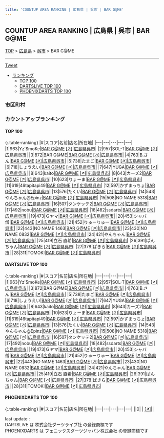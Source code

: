 ```yaml
---
title: 'COUNTUP AREA RANKING | 広島県 | 呉市 | BAR G@ME'
---
```

## COUNTUP AREA RANKING | 広島県 | 呉市 | BAR G@ME

[TOP](/darts/rank/) > [広島県](/darts/rank/広島県/) > [呉市](/darts/rank/広島県/呉市/) > BAR G@ME

___

<a href="https://twitter.com/share?ref_src=twsrc%5Etfw" data-text="COUNTUP AREA RANKING | 広島県呉市BAR G@ME" class="twitter-share-button" data-hashtags="DARTSLIVE,PHOENIXDARTS,darts,ダーツ" data-show-count="false">Tweet</a>

* [ランキング](#カウントアップランキング)
    * [TOP 100](#top-100)
    * [DARTSLIVE TOP 100](#dartslive-top-100)
    * [PHOENIXDARTS TOP 100](#phoenixdarts-top-100)

### 市区町村

<ul>

</ul>

### カウントアップランキング

#### TOP 100



{:.table-ranking}
|#|スコア|名前|店名|所在地|
|---|---|---|---|---|
|1|963|<span class="rank-name-dl">Yz&#x27;$moKe</span>|<a href="/darts/rank/shops/b388e03a3297ff000d9b047a20a7ba1e.html">BAR G@ME</a> <a href="https://search.dartslive.com/jp/shop/b388e03a3297ff000d9b047a20a7ba1e">[↗]</a>|<a href="/darts/rank/広島県/呉市">広島県呉市</a>|
|2|957|<span class="rank-name-dl">SOL-T</span>|<a href="/darts/rank/shops/b388e03a3297ff000d9b047a20a7ba1e.html">BAR G@ME</a> <a href="https://search.dartslive.com/jp/shop/b388e03a3297ff000d9b047a20a7ba1e">[↗]</a>|<a href="/darts/rank/広島県/呉市">広島県呉市</a>|
|3|872|<span class="rank-name-dl">BAR G@ME</span>|<a href="/darts/rank/shops/b388e03a3297ff000d9b047a20a7ba1e.html">BAR G@ME</a> <a href="https://search.dartslive.com/jp/shop/b388e03a3297ff000d9b047a20a7ba1e">[↗]</a>|<a href="/darts/rank/広島県/呉市">広島県呉市</a>|
|4|763|<span class="rank-name-dl">B.さん</span>|<a href="/darts/rank/shops/b388e03a3297ff000d9b047a20a7ba1e.html">BAR G@ME</a> <a href="https://search.dartslive.com/jp/shop/b388e03a3297ff000d9b047a20a7ba1e">[↗]</a>|<a href="/darts/rank/広島県/呉市">広島県呉市</a>|
|5|738|<span class="rank-name-dl">たまご</span>|<a href="/darts/rank/shops/b388e03a3297ff000d9b047a20a7ba1e.html">BAR G@ME</a> <a href="https://search.dartslive.com/jp/shop/b388e03a3297ff000d9b047a20a7ba1e">[↗]</a>|<a href="/darts/rank/広島県/呉市">広島県呉市</a>|
|6|718|<span class="rank-name-dl">しょうえい</span>|<a href="/darts/rank/shops/b388e03a3297ff000d9b047a20a7ba1e.html">BAR G@ME</a> <a href="https://search.dartslive.com/jp/shop/b388e03a3297ff000d9b047a20a7ba1e">[↗]</a>|<a href="/darts/rank/広島県/呉市">広島県呉市</a>|
|7|647|<span class="rank-name-dl">YUGA</span>|<a href="/darts/rank/shops/b388e03a3297ff000d9b047a20a7ba1e.html">BAR G@ME</a> <a href="https://search.dartslive.com/jp/shop/b388e03a3297ff000d9b047a20a7ba1e">[↗]</a>|<a href="/darts/rank/広島県/呉市">広島県呉市</a>|
|8|643|<span class="rank-name-dl">kaito</span>|<a href="/darts/rank/shops/b388e03a3297ff000d9b047a20a7ba1e.html">BAR G@ME</a> <a href="https://search.dartslive.com/jp/shop/b388e03a3297ff000d9b047a20a7ba1e">[↗]</a>|<a href="/darts/rank/広島県/呉市">広島県呉市</a>|
|8|643|<span class="rank-name-dl">カーズ2</span>|<a href="/darts/rank/shops/b388e03a3297ff000d9b047a20a7ba1e.html">BAR G@ME</a> <a href="https://search.dartslive.com/jp/shop/b388e03a3297ff000d9b047a20a7ba1e">[↗]</a>|<a href="/darts/rank/広島県/呉市">広島県呉市</a>|
|10|623|<span class="rank-name-dl">りょーま</span>|<a href="/darts/rank/shops/b388e03a3297ff000d9b047a20a7ba1e.html">BAR G@ME</a> <a href="https://search.dartslive.com/jp/shop/b388e03a3297ff000d9b047a20a7ba1e">[↗]</a>|<a href="/darts/rank/広島県/呉市">広島県呉市</a>|
|11|619|<span class="rank-name-dl">46tapitapi49</span>|<a href="/darts/rank/shops/b388e03a3297ff000d9b047a20a7ba1e.html">BAR G@ME</a> <a href="https://search.dartslive.com/jp/shop/b388e03a3297ff000d9b047a20a7ba1e">[↗]</a>|<a href="/darts/rank/広島県/呉市">広島県呉市</a>|
|12|597|<span class="rank-name-dl">かずまっちょ</span>|<a href="/darts/rank/shops/b388e03a3297ff000d9b047a20a7ba1e.html">BAR G@ME</a> <a href="https://search.dartslive.com/jp/shop/b388e03a3297ff000d9b047a20a7ba1e">[↗]</a>|<a href="/darts/rank/広島県/呉市">広島県呉市</a>|
|13|576|<span class="rank-name-dl">たくい</span>|<a href="/darts/rank/shops/b388e03a3297ff000d9b047a20a7ba1e.html">BAR G@ME</a> <a href="https://search.dartslive.com/jp/shop/b388e03a3297ff000d9b047a20a7ba1e">[↗]</a>|<a href="/darts/rank/広島県/呉市">広島県呉市</a>|
|14|543|<span class="rank-name-dl">やんちゃん@Epinz</span>|<a href="/darts/rank/shops/b388e03a3297ff000d9b047a20a7ba1e.html">BAR G@ME</a> <a href="https://search.dartslive.com/jp/shop/b388e03a3297ff000d9b047a20a7ba1e">[↗]</a>|<a href="/darts/rank/広島県/呉市">広島県呉市</a>|
|15|508|<span class="rank-name-dl">NO NAME 5318</span>|<a href="/darts/rank/shops/b388e03a3297ff000d9b047a20a7ba1e.html">BAR G@ME</a> <a href="https://search.dartslive.com/jp/shop/b388e03a3297ff000d9b047a20a7ba1e">[↗]</a>|<a href="/darts/rank/広島県/呉市">広島県呉市</a>|
|16|507|<span class="rank-name-dl">タンケッテ2</span>|<a href="/darts/rank/shops/b388e03a3297ff000d9b047a20a7ba1e.html">BAR G@ME</a> <a href="https://search.dartslive.com/jp/shop/b388e03a3297ff000d9b047a20a7ba1e">[↗]</a>|<a href="/darts/rank/広島県/呉市">広島県呉市</a>|
|17|492|<span class="rank-name-dl">nobu</span>|<a href="/darts/rank/shops/b388e03a3297ff000d9b047a20a7ba1e.html">BAR G@ME</a> <a href="https://search.dartslive.com/jp/shop/b388e03a3297ff000d9b047a20a7ba1e">[↗]</a>|<a href="/darts/rank/広島県/呉市">広島県呉市</a>|
|18|482|<span class="rank-name-dl">ssdarts</span>|<a href="/darts/rank/shops/b388e03a3297ff000d9b047a20a7ba1e.html">BAR G@ME</a> <a href="https://search.dartslive.com/jp/shop/b388e03a3297ff000d9b047a20a7ba1e">[↗]</a>|<a href="/darts/rank/広島県/呉市">広島県呉市</a>|
|19|473|<span class="rank-name-dl">Ｇヤマ</span>|<a href="/darts/rank/shops/b388e03a3297ff000d9b047a20a7ba1e.html">BAR G@ME</a> <a href="https://search.dartslive.com/jp/shop/b388e03a3297ff000d9b047a20a7ba1e">[↗]</a>|<a href="/darts/rank/広島県/呉市">広島県呉市</a>|
|20|453|<span class="rank-name-dl">シャバ僧</span>|<a href="/darts/rank/shops/b388e03a3297ff000d9b047a20a7ba1e.html">BAR G@ME</a> <a href="https://search.dartslive.com/jp/shop/b388e03a3297ff000d9b047a20a7ba1e">[↗]</a>|<a href="/darts/rank/広島県/呉市">広島県呉市</a>|
|21|452|<span class="rank-name-dl">りゅーりゅー</span>|<a href="/darts/rank/shops/b388e03a3297ff000d9b047a20a7ba1e.html">BAR G@ME</a> <a href="https://search.dartslive.com/jp/shop/b388e03a3297ff000d9b047a20a7ba1e">[↗]</a>|<a href="/darts/rank/広島県/呉市">広島県呉市</a>|
|22|443|<span class="rank-name-dl">NO NAME 1463</span>|<a href="/darts/rank/shops/b388e03a3297ff000d9b047a20a7ba1e.html">BAR G@ME</a> <a href="https://search.dartslive.com/jp/shop/b388e03a3297ff000d9b047a20a7ba1e">[↗]</a>|<a href="/darts/rank/広島県/呉市">広島県呉市</a>|
|23|430|<span class="rank-name-dl">NO NAME 0832</span>|<a href="/darts/rank/shops/b388e03a3297ff000d9b047a20a7ba1e.html">BAR G@ME</a> <a href="https://search.dartslive.com/jp/shop/b388e03a3297ff000d9b047a20a7ba1e">[↗]</a>|<a href="/darts/rank/広島県/呉市">広島県呉市</a>|
|24|421|<span class="rank-name-dl">やんちゃん</span>|<a href="/darts/rank/shops/b388e03a3297ff000d9b047a20a7ba1e.html">BAR G@ME</a> <a href="https://search.dartslive.com/jp/shop/b388e03a3297ff000d9b047a20a7ba1e">[↗]</a>|<a href="/darts/rank/広島県/呉市">広島県呉市</a>|
|25|419|<span class="rank-name-dl">立石 直希</span>|<a href="/darts/rank/shops/b388e03a3297ff000d9b047a20a7ba1e.html">BAR G@ME</a> <a href="https://search.dartslive.com/jp/shop/b388e03a3297ff000d9b047a20a7ba1e">[↗]</a>|<a href="/darts/rank/広島県/呉市">広島県呉市</a>|
|26|391|<span class="rank-name-dl">ぱんちゃん</span>|<a href="/darts/rank/shops/b388e03a3297ff000d9b047a20a7ba1e.html">BAR G@ME</a> <a href="https://search.dartslive.com/jp/shop/b388e03a3297ff000d9b047a20a7ba1e">[↗]</a>|<a href="/darts/rank/広島県/呉市">広島県呉市</a>|
|27|378|<span class="rank-name-dl">ぱきら</span>|<a href="/darts/rank/shops/b388e03a3297ff000d9b047a20a7ba1e.html">BAR G@ME</a> <a href="https://search.dartslive.com/jp/shop/b388e03a3297ff000d9b047a20a7ba1e">[↗]</a>|<a href="/darts/rank/広島県/呉市">広島県呉市</a>|
|28|311|<span class="rank-name-dl">TOMOKI</span>|<a href="/darts/rank/shops/b388e03a3297ff000d9b047a20a7ba1e.html">BAR G@ME</a> <a href="https://search.dartslive.com/jp/shop/b388e03a3297ff000d9b047a20a7ba1e">[↗]</a>|<a href="/darts/rank/広島県/呉市">広島県呉市</a>|


#### DARTSLIVE TOP 100



{:.table-ranking}
|#|スコア|名前|店名|所在地|
|---|---|---|---|---|
|1|963|<span class="rank-name-dl">Yz&#x27;$moKe</span>|<a href="/darts/rank/shops/b388e03a3297ff000d9b047a20a7ba1e.html">BAR G@ME</a> <a href="https://search.dartslive.com/jp/shop/b388e03a3297ff000d9b047a20a7ba1e">[↗]</a>|<a href="/darts/rank/広島県/呉市">広島県呉市</a>|
|2|957|<span class="rank-name-dl">SOL-T</span>|<a href="/darts/rank/shops/b388e03a3297ff000d9b047a20a7ba1e.html">BAR G@ME</a> <a href="https://search.dartslive.com/jp/shop/b388e03a3297ff000d9b047a20a7ba1e">[↗]</a>|<a href="/darts/rank/広島県/呉市">広島県呉市</a>|
|3|872|<span class="rank-name-dl">BAR G@ME</span>|<a href="/darts/rank/shops/b388e03a3297ff000d9b047a20a7ba1e.html">BAR G@ME</a> <a href="https://search.dartslive.com/jp/shop/b388e03a3297ff000d9b047a20a7ba1e">[↗]</a>|<a href="/darts/rank/広島県/呉市">広島県呉市</a>|
|4|763|<span class="rank-name-dl">B.さん</span>|<a href="/darts/rank/shops/b388e03a3297ff000d9b047a20a7ba1e.html">BAR G@ME</a> <a href="https://search.dartslive.com/jp/shop/b388e03a3297ff000d9b047a20a7ba1e">[↗]</a>|<a href="/darts/rank/広島県/呉市">広島県呉市</a>|
|5|738|<span class="rank-name-dl">たまご</span>|<a href="/darts/rank/shops/b388e03a3297ff000d9b047a20a7ba1e.html">BAR G@ME</a> <a href="https://search.dartslive.com/jp/shop/b388e03a3297ff000d9b047a20a7ba1e">[↗]</a>|<a href="/darts/rank/広島県/呉市">広島県呉市</a>|
|6|718|<span class="rank-name-dl">しょうえい</span>|<a href="/darts/rank/shops/b388e03a3297ff000d9b047a20a7ba1e.html">BAR G@ME</a> <a href="https://search.dartslive.com/jp/shop/b388e03a3297ff000d9b047a20a7ba1e">[↗]</a>|<a href="/darts/rank/広島県/呉市">広島県呉市</a>|
|7|647|<span class="rank-name-dl">YUGA</span>|<a href="/darts/rank/shops/b388e03a3297ff000d9b047a20a7ba1e.html">BAR G@ME</a> <a href="https://search.dartslive.com/jp/shop/b388e03a3297ff000d9b047a20a7ba1e">[↗]</a>|<a href="/darts/rank/広島県/呉市">広島県呉市</a>|
|8|643|<span class="rank-name-dl">kaito</span>|<a href="/darts/rank/shops/b388e03a3297ff000d9b047a20a7ba1e.html">BAR G@ME</a> <a href="https://search.dartslive.com/jp/shop/b388e03a3297ff000d9b047a20a7ba1e">[↗]</a>|<a href="/darts/rank/広島県/呉市">広島県呉市</a>|
|8|643|<span class="rank-name-dl">カーズ2</span>|<a href="/darts/rank/shops/b388e03a3297ff000d9b047a20a7ba1e.html">BAR G@ME</a> <a href="https://search.dartslive.com/jp/shop/b388e03a3297ff000d9b047a20a7ba1e">[↗]</a>|<a href="/darts/rank/広島県/呉市">広島県呉市</a>|
|10|623|<span class="rank-name-dl">りょーま</span>|<a href="/darts/rank/shops/b388e03a3297ff000d9b047a20a7ba1e.html">BAR G@ME</a> <a href="https://search.dartslive.com/jp/shop/b388e03a3297ff000d9b047a20a7ba1e">[↗]</a>|<a href="/darts/rank/広島県/呉市">広島県呉市</a>|
|11|619|<span class="rank-name-dl">46tapitapi49</span>|<a href="/darts/rank/shops/b388e03a3297ff000d9b047a20a7ba1e.html">BAR G@ME</a> <a href="https://search.dartslive.com/jp/shop/b388e03a3297ff000d9b047a20a7ba1e">[↗]</a>|<a href="/darts/rank/広島県/呉市">広島県呉市</a>|
|12|597|<span class="rank-name-dl">かずまっちょ</span>|<a href="/darts/rank/shops/b388e03a3297ff000d9b047a20a7ba1e.html">BAR G@ME</a> <a href="https://search.dartslive.com/jp/shop/b388e03a3297ff000d9b047a20a7ba1e">[↗]</a>|<a href="/darts/rank/広島県/呉市">広島県呉市</a>|
|13|576|<span class="rank-name-dl">たくい</span>|<a href="/darts/rank/shops/b388e03a3297ff000d9b047a20a7ba1e.html">BAR G@ME</a> <a href="https://search.dartslive.com/jp/shop/b388e03a3297ff000d9b047a20a7ba1e">[↗]</a>|<a href="/darts/rank/広島県/呉市">広島県呉市</a>|
|14|543|<span class="rank-name-dl">やんちゃん@Epinz</span>|<a href="/darts/rank/shops/b388e03a3297ff000d9b047a20a7ba1e.html">BAR G@ME</a> <a href="https://search.dartslive.com/jp/shop/b388e03a3297ff000d9b047a20a7ba1e">[↗]</a>|<a href="/darts/rank/広島県/呉市">広島県呉市</a>|
|15|508|<span class="rank-name-dl">NO NAME 5318</span>|<a href="/darts/rank/shops/b388e03a3297ff000d9b047a20a7ba1e.html">BAR G@ME</a> <a href="https://search.dartslive.com/jp/shop/b388e03a3297ff000d9b047a20a7ba1e">[↗]</a>|<a href="/darts/rank/広島県/呉市">広島県呉市</a>|
|16|507|<span class="rank-name-dl">タンケッテ2</span>|<a href="/darts/rank/shops/b388e03a3297ff000d9b047a20a7ba1e.html">BAR G@ME</a> <a href="https://search.dartslive.com/jp/shop/b388e03a3297ff000d9b047a20a7ba1e">[↗]</a>|<a href="/darts/rank/広島県/呉市">広島県呉市</a>|
|17|492|<span class="rank-name-dl">nobu</span>|<a href="/darts/rank/shops/b388e03a3297ff000d9b047a20a7ba1e.html">BAR G@ME</a> <a href="https://search.dartslive.com/jp/shop/b388e03a3297ff000d9b047a20a7ba1e">[↗]</a>|<a href="/darts/rank/広島県/呉市">広島県呉市</a>|
|18|482|<span class="rank-name-dl">ssdarts</span>|<a href="/darts/rank/shops/b388e03a3297ff000d9b047a20a7ba1e.html">BAR G@ME</a> <a href="https://search.dartslive.com/jp/shop/b388e03a3297ff000d9b047a20a7ba1e">[↗]</a>|<a href="/darts/rank/広島県/呉市">広島県呉市</a>|
|19|473|<span class="rank-name-dl">Ｇヤマ</span>|<a href="/darts/rank/shops/b388e03a3297ff000d9b047a20a7ba1e.html">BAR G@ME</a> <a href="https://search.dartslive.com/jp/shop/b388e03a3297ff000d9b047a20a7ba1e">[↗]</a>|<a href="/darts/rank/広島県/呉市">広島県呉市</a>|
|20|453|<span class="rank-name-dl">シャバ僧</span>|<a href="/darts/rank/shops/b388e03a3297ff000d9b047a20a7ba1e.html">BAR G@ME</a> <a href="https://search.dartslive.com/jp/shop/b388e03a3297ff000d9b047a20a7ba1e">[↗]</a>|<a href="/darts/rank/広島県/呉市">広島県呉市</a>|
|21|452|<span class="rank-name-dl">りゅーりゅー</span>|<a href="/darts/rank/shops/b388e03a3297ff000d9b047a20a7ba1e.html">BAR G@ME</a> <a href="https://search.dartslive.com/jp/shop/b388e03a3297ff000d9b047a20a7ba1e">[↗]</a>|<a href="/darts/rank/広島県/呉市">広島県呉市</a>|
|22|443|<span class="rank-name-dl">NO NAME 1463</span>|<a href="/darts/rank/shops/b388e03a3297ff000d9b047a20a7ba1e.html">BAR G@ME</a> <a href="https://search.dartslive.com/jp/shop/b388e03a3297ff000d9b047a20a7ba1e">[↗]</a>|<a href="/darts/rank/広島県/呉市">広島県呉市</a>|
|23|430|<span class="rank-name-dl">NO NAME 0832</span>|<a href="/darts/rank/shops/b388e03a3297ff000d9b047a20a7ba1e.html">BAR G@ME</a> <a href="https://search.dartslive.com/jp/shop/b388e03a3297ff000d9b047a20a7ba1e">[↗]</a>|<a href="/darts/rank/広島県/呉市">広島県呉市</a>|
|24|421|<span class="rank-name-dl">やんちゃん</span>|<a href="/darts/rank/shops/b388e03a3297ff000d9b047a20a7ba1e.html">BAR G@ME</a> <a href="https://search.dartslive.com/jp/shop/b388e03a3297ff000d9b047a20a7ba1e">[↗]</a>|<a href="/darts/rank/広島県/呉市">広島県呉市</a>|
|25|419|<span class="rank-name-dl">立石 直希</span>|<a href="/darts/rank/shops/b388e03a3297ff000d9b047a20a7ba1e.html">BAR G@ME</a> <a href="https://search.dartslive.com/jp/shop/b388e03a3297ff000d9b047a20a7ba1e">[↗]</a>|<a href="/darts/rank/広島県/呉市">広島県呉市</a>|
|26|391|<span class="rank-name-dl">ぱんちゃん</span>|<a href="/darts/rank/shops/b388e03a3297ff000d9b047a20a7ba1e.html">BAR G@ME</a> <a href="https://search.dartslive.com/jp/shop/b388e03a3297ff000d9b047a20a7ba1e">[↗]</a>|<a href="/darts/rank/広島県/呉市">広島県呉市</a>|
|27|378|<span class="rank-name-dl">ぱきら</span>|<a href="/darts/rank/shops/b388e03a3297ff000d9b047a20a7ba1e.html">BAR G@ME</a> <a href="https://search.dartslive.com/jp/shop/b388e03a3297ff000d9b047a20a7ba1e">[↗]</a>|<a href="/darts/rank/広島県/呉市">広島県呉市</a>|
|28|311|<span class="rank-name-dl">TOMOKI</span>|<a href="/darts/rank/shops/b388e03a3297ff000d9b047a20a7ba1e.html">BAR G@ME</a> <a href="https://search.dartslive.com/jp/shop/b388e03a3297ff000d9b047a20a7ba1e">[↗]</a>|<a href="/darts/rank/広島県/呉市">広島県呉市</a>|


#### PHOENIXDARTS TOP 100



{:.table-ranking}
|#|スコア|名前|店名|所在地|
|---|---|---|---|---|
||0|<span class="rank-name-dl"> </span>|<a href="/darts/rank/shops/.html"></a> <a href="">[↗]</a>|<a href="/darts/rank//"></a>|


<div class="footer border-top border-gray-light mt-5 pt-3 text-right text-gray">
    last update : <span style="font-weight: italic" id="foot_last_modified"></span><br />
    DARTSLIVE は 株式会社ダーツライブ社 の登録商標です<br />
    PHOENIXDARTS は フェニックスダーツジャパン株式会社 の登録商標です<br />
</div>

<script src="https://cdnjs.cloudflare.com/ajax/libs/jquery.tablesorter/2.31.3/js/jquery.tablesorter.min.js" integrity="sha512-qzgd5cYSZcosqpzpn7zF2ZId8f/8CHmFKZ8j7mU4OUXTNRd5g+ZHBPsgKEwoqxCtdQvExE5LprwwPAgoicguNg==" crossorigin="anonymous" referrerpolicy="no-referrer"></script>
<link rel="stylesheet" href="https://cdnjs.cloudflare.com/ajax/libs/jquery.tablesorter/2.31.3/css/theme.default.min.css" integrity="sha512-wghhOJkjQX0Lh3NSWvNKeZ0ZpNn+SPVXX1Qyc9OCaogADktxrBiBdKGDoqVUOyhStvMBmJQ8ZdMHiR3wuEq8+w==" crossorigin="anonymous" referrerpolicy="no-referrer" />
<script>
$(function() {
    $(".table-ranking").tablesorter({sortList:[[0, 0]]});
    $("#foot_last_modified").text(formatDate(new Date(document.lastModified), 'yyyy-MM-dd HH:mm:ss'));
});
</script>

<script async src="https://platform.twitter.com/widgets.js" charset="utf-8"></script>